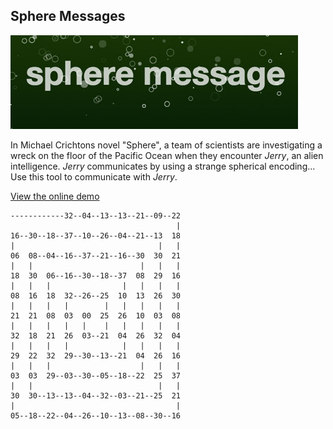 ## Sphere Messages

![sphere](https://raw.githubusercontent.com/mediaupstream/Sphere/master/sphere-thumb.jpg)

In Michael Crichtons novel "Sphere", a team of scientists are investigating a wreck on the floor of the Pacific Ocean when they encounter *Jerry*, an alien intelligence. *Jerry* communicates by using a strange spherical encoding... Use this tool to communicate with *Jerry*.

[View the online demo](http://mediaupstream.com/sandbox/sphere)

```
------------32--04--13--13--21--09--22
                                     |
16--30--18--37--10--26--04--21--13  18
|                                |   |
06  08--04--16--37--21--16--30  30  21
|   |                        |   |   |
18  30  06--16--30--18--37  08  29  16
|   |   |                |   |   |   |
08  16  18  32--26--25  10  13  26  30
|   |   |   |        |   |   |   |   |
21  21  08  03  00  25  26  10  03  08
|   |   |   |   |    |   |   |   |   |
32  18  21  26  03--21  04  26  32  04
|   |   |   |            |   |   |   |
29  22  32  29--30--13--21  04  26  16
|   |   |                    |   |   |
03  03  29--03--30--05--18--22  25  37
|   |                            |   |
30  30--13--13--04--32--03--21--25  21
|                                    |
05--18--22--04--26--10--13--08--30--16
```